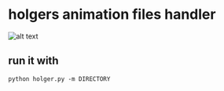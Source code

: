 # holgers animation files handler
[logo]: https://icon-icons.com/icons2/1960/PNG/128/textfile_122811.png

![alt text][logo]

## run it with
`python holger.py -m DIRECTORY`
